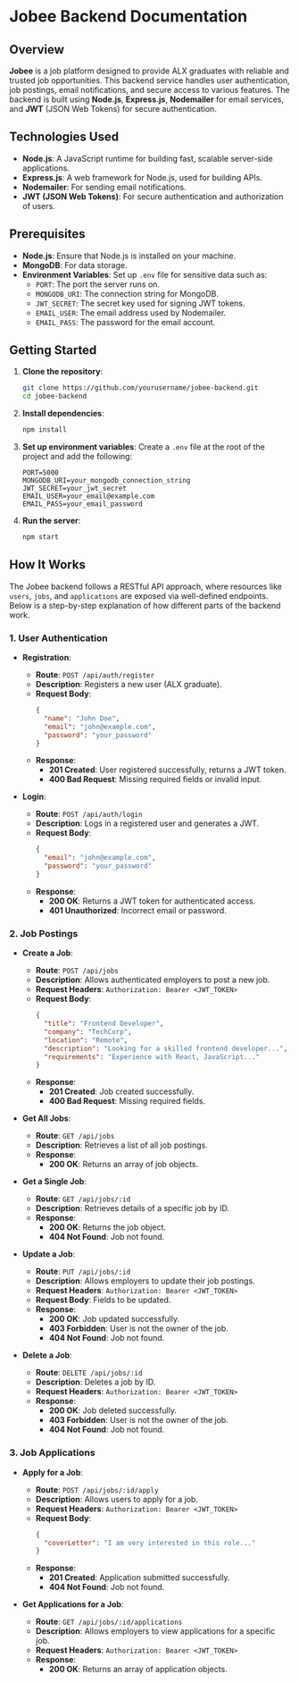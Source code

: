 # Jobee Backend Documentation

## Overview

**Jobee** is a job platform designed to provide ALX graduates with reliable and trusted job opportunities. This backend service handles user authentication, job postings, email notifications, and secure access to various features. The backend is built using **Node.js**, **Express.js**, **Nodemailer** for email services, and **JWT** (JSON Web Tokens) for secure authentication.

## Technologies Used

- **Node.js**: A JavaScript runtime for building fast, scalable server-side applications.
- **Express.js**: A web framework for Node.js, used for building APIs.
- **Nodemailer**: For sending email notifications.
- **JWT (JSON Web Tokens)**: For secure authentication and authorization of users.

## Prerequisites

- **Node.js**: Ensure that Node.js is installed on your machine.
- **MongoDB**: For data storage.
- **Environment Variables**: Set up `.env` file for sensitive data such as:
  - `PORT`: The port the server runs on.
  - `MONGODB_URI`: The connection string for MongoDB.
  - `JWT_SECRET`: The secret key used for signing JWT tokens.
  - `EMAIL_USER`: The email address used by Nodemailer.
  - `EMAIL_PASS`: The password for the email account.

## Getting Started

1. **Clone the repository**:
   ```bash
   git clone https://github.com/yourusername/jobee-backend.git
   cd jobee-backend
   ```

2. **Install dependencies**:
   ```bash
   npm install
   ```

3. **Set up environment variables**:
   Create a `.env` file at the root of the project and add the following:
   ```env
   PORT=5000
   MONGODB_URI=your_mongodb_connection_string
   JWT_SECRET=your_jwt_secret
   EMAIL_USER=your_email@example.com
   EMAIL_PASS=your_email_password
   ```

4. **Run the server**:
   ```bash
   npm start
   ```

## How It Works

The Jobee backend follows a RESTful API approach, where resources like `users`, `jobs`, and `applications` are exposed via well-defined endpoints. Below is a step-by-step explanation of how different parts of the backend work.

### 1. **User Authentication**

- **Registration**:
  - **Route**: `POST /api/auth/register`
  - **Description**: Registers a new user (ALX graduate).
  - **Request Body**:
    ```json
    {
      "name": "John Doe",
      "email": "john@example.com",
      "password": "your_password"
    }
    ```
  - **Response**:
    - **201 Created**: User registered successfully, returns a JWT token.
    - **400 Bad Request**: Missing required fields or invalid input.

- **Login**:
  - **Route**: `POST /api/auth/login`
  - **Description**: Logs in a registered user and generates a JWT.
  - **Request Body**:
    ```json
    {
      "email": "john@example.com",
      "password": "your_password"
    }
    ```
  - **Response**:
    - **200 OK**: Returns a JWT token for authenticated access.
    - **401 Unauthorized**: Incorrect email or password.

### 2. **Job Postings**

- **Create a Job**:
  - **Route**: `POST /api/jobs`
  - **Description**: Allows authenticated employers to post a new job.
  - **Request Headers**: `Authorization: Bearer <JWT_TOKEN>`
  - **Request Body**:
    ```json
    {
      "title": "Frontend Developer",
      "company": "TechCorp",
      "location": "Remote",
      "description": "Looking for a skilled frontend developer...",
      "requirements": "Experience with React, JavaScript..."
    }
    ```
  - **Response**:
    - **201 Created**: Job created successfully.
    - **400 Bad Request**: Missing required fields.

- **Get All Jobs**:
  - **Route**: `GET /api/jobs`
  - **Description**: Retrieves a list of all job postings.
  - **Response**:
    - **200 OK**: Returns an array of job objects.

- **Get a Single Job**:
  - **Route**: `GET /api/jobs/:id`
  - **Description**: Retrieves details of a specific job by ID.
  - **Response**:
    - **200 OK**: Returns the job object.
    - **404 Not Found**: Job not found.

- **Update a Job**:
  - **Route**: `PUT /api/jobs/:id`
  - **Description**: Allows employers to update their job postings.
  - **Request Headers**: `Authorization: Bearer <JWT_TOKEN>`
  - **Request Body**: Fields to be updated.
  - **Response**:
    - **200 OK**: Job updated successfully.
    - **403 Forbidden**: User is not the owner of the job.
    - **404 Not Found**: Job not found.

- **Delete a Job**:
  - **Route**: `DELETE /api/jobs/:id`
  - **Description**: Deletes a job by ID.
  - **Request Headers**: `Authorization: Bearer <JWT_TOKEN>`
  - **Response**:
    - **200 OK**: Job deleted successfully.
    - **403 Forbidden**: User is not the owner of the job.
    - **404 Not Found**: Job not found.

### 3. **Job Applications**

- **Apply for a Job**:
  - **Route**: `POST /api/jobs/:id/apply`
  - **Description**: Allows users to apply for a job.
  - **Request Headers**: `Authorization: Bearer <JWT_TOKEN>`
  - **Request Body**:
    ```json
    {
      "coverLetter": "I am very interested in this role..."
    }
    ```
  - **Response**:
    - **201 Created**: Application submitted successfully.
    - **404 Not Found**: Job not found.

- **Get Applications for a Job**:
  - **Route**: `GET /api/jobs/:id/applications`
  - **Description**: Allows employers to view applications for a specific job.
  - **Request Headers**: `Authorization: Bearer <JWT_TOKEN>`
  - **Response**:
    - **200 OK**: Returns an array of application objects.
